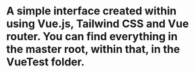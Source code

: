 # A simple interface created within using Vue.js, Tailwind CSS and Vue router. You can find everything in the master root, within that, in the VueTest folder.
